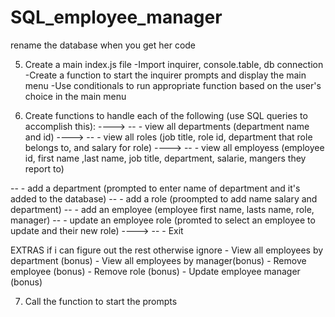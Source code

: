 # SQL_employee_manager

rename the database when you get her code


5. Create a main index.js file
    -Import inquirer, console.table, db connection 
    -Create a function to start the inquirer prompts and display the main menu
    -Use conditionals to run appropriate function based on the user's choice in the main menu

6. Create functions to handle each of the following (use SQL queries to accomplish this):
----> --  - view all departments (department name and id)
---->  --  - view all roles (job title, role id, department that role belongs to, and salary for role)
----> --   - view all employess (employee id, first name ,last name, job title, department, salarie, mangers they report to)

  --  - add a department (prompted to enter name of department and it's added to the database)
  --  - add a role (proompted to add name salary and department)
  --  - add an employee (employee first name, lasts name, role, manager)
  --  - update an employee role (promted to select an employee to update and their new role)
---->  --  - Exit

EXTRAS if i can figure out the rest otherwise ignore
    - View all employees by department (bonus)
    - View all employees by manager(bonus)
    - Remove employee (bonus)
    - Remove role (bonus)
    - Update employee manager (bonus)

7. Call the function to start the prompts